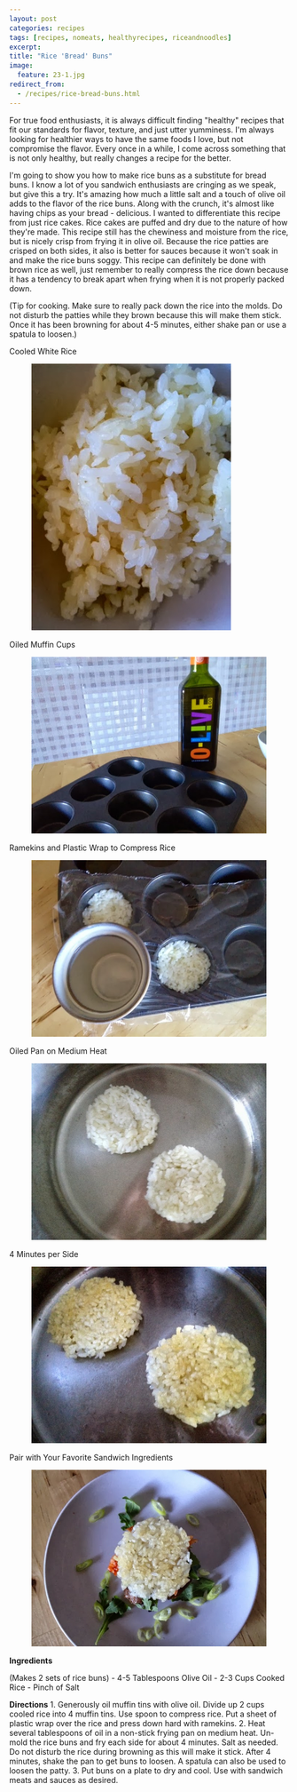 ```yaml
---
layout: post
categories: recipes
tags: [recipes, nomeats, healthyrecipes, riceandnoodles]
excerpt: 
title: "Rice 'Bread' Buns"
image:
  feature: 23-1.jpg
redirect_from: 
  - /recipes/rice-bread-buns.html
---
```


For true food enthusiasts, it is always difficult finding "healthy" recipes that fit our standards for flavor, texture, and just utter yumminess. I'm always looking for healthier ways to have the same foods I love, but not compromise the flavor.  Every once in a while, I come across something that is not only healthy, but really changes a recipe for the better.

I'm going to show you how to make rice buns as a substitute for bread buns.  I know a lot of you sandwich enthusiasts are cringing as we speak, but give this a try.  It's amazing how much a little salt and a touch of olive oil adds to the flavor of the rice buns.  Along with the crunch, it's almost like having chips as your bread - delicious.  I wanted to differentiate this recipe from just rice cakes.  Rice cakes are puffed and dry due to the nature of how they're made.  This recipe still has the chewiness and moisture from the rice, but is nicely crisp from frying it in olive oil.  Because the rice patties are crisped on both sides, it also is better for sauces because it won't soak in and make the rice buns soggy.  This recipe can definitely be done with brown rice as well, just remember to really compress the rice down because it has a tendency to break apart when frying when it is not properly packed down.

(Tip for cooking.  Make sure to really pack down the rice into the molds.  Do not disturb the patties while they brown because this will make them stick.  Once it has been browning for about 4-5 minutes, either shake pan or use a spatula to loosen.)

Cooled White Rice

<figure> <img src='/images/23-2.jpg'> </figure>

Oiled Muffin Cups

<figure> <img src='/images/23-3.jpg'> </figure>

Ramekins and Plastic Wrap to Compress Rice

<figure> <img src='/images/23-4.jpg'> </figure>

Oiled Pan on Medium Heat

<figure> <img src='/images/23-5.jpg'> </figure>

4 Minutes per Side

<figure> <img src='/images/23-6.jpg'> </figure>

Pair with Your Favorite Sandwich Ingredients

<figure> <img src='/images/23-7.jpg'> </figure>
<section class='recipe'>
<p><strong>Ingredients</strong></p>

<p>(Makes 2 sets of rice buns) 
- 4-5 Tablespoons Olive Oil
- 2-3 Cups Cooked Rice
- Pinch of Salt</p>

<p><strong>Directions</strong>
1. Generously oil muffin tins with olive oil.  Divide up 2 cups cooled rice into 4 muffin tins.  Use spoon to compress rice.  Put a sheet of plastic wrap over the rice and press down hard with ramekins.
2. Heat several tablespoons of oil in a non-stick frying pan on medium heat.  Un-mold the rice buns and fry each side for about 4 minutes. Salt as needed. Do not disturb the rice during browning as this will make it stick.  After 4 minutes, shake the pan to get buns to loosen.  A spatula can also be used to loosen the patty.
3. Put buns on a plate to dry and cool.  Use with sandwich meats and sauces as desired.</p></section>